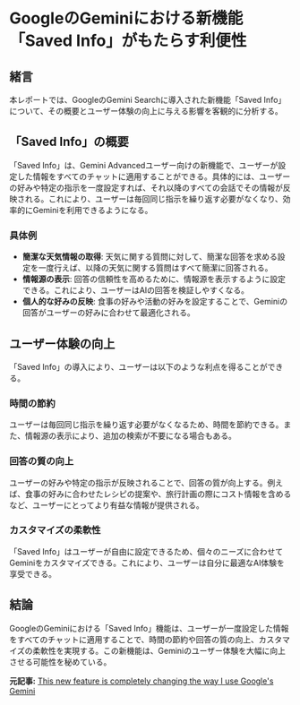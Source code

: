 # GoogleのGeminiにおける新機能「Saved Info」がもたらす利便性

## 緒言

本レポートでは、GoogleのGemini Searchに導入された新機能「Saved Info」について、その概要とユーザー体験の向上に与える影響を客観的に分析する。

## 「Saved Info」の概要

「Saved Info」は、Gemini Advancedユーザー向けの新機能で、ユーザーが設定した情報をすべてのチャットに適用することができる。具体的には、ユーザーの好みや特定の指示を一度設定すれば、それ以降のすべての会話でその情報が反映される。これにより、ユーザーは毎回同じ指示を繰り返す必要がなくなり、効率的にGeminiを利用できるようになる。

### 具体例

- **簡潔な天気情報の取得**: 天気に関する質問に対して、簡潔な回答を求める設定を一度行えば、以降の天気に関する質問はすべて簡潔に回答される。
- **情報源の表示**: 回答の信頼性を高めるために、情報源を表示するように設定できる。これにより、ユーザーはAIの回答を検証しやすくなる。
- **個人的な好みの反映**: 食事の好みや活動の好みを設定することで、Geminiの回答がユーザーの好みに合わせて最適化される。

## ユーザー体験の向上

「Saved Info」の導入により、ユーザーは以下のような利点を得ることができる。

### 時間の節約

ユーザーは毎回同じ指示を繰り返す必要がなくなるため、時間を節約できる。また、情報源の表示により、追加の検索が不要になる場合もある。

### 回答の質の向上

ユーザーの好みや特定の指示が反映されることで、回答の質が向上する。例えば、食事の好みに合わせたレシピの提案や、旅行計画の際にコスト情報を含めるなど、ユーザーにとってより有益な情報が提供される。

### カスタマイズの柔軟性

「Saved Info」はユーザーが自由に設定できるため、個々のニーズに合わせてGeminiをカスタマイズできる。これにより、ユーザーは自分に最適なAI体験を享受できる。

## 結論

GoogleのGeminiにおける「Saved Info」機能は、ユーザーが一度設定した情報をすべてのチャットに適用することで、時間の節約や回答の質の向上、カスタマイズの柔軟性を実現する。この新機能は、Geminiのユーザー体験を大幅に向上させる可能性を秘めている。

**元記事:** [This new feature is completely changing the way I use Google's Gemini](https://www.androidauthority.com/google-gemini-saved-info-3529936/)
